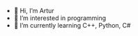 - 👋 Hi, I’m Artur
- 👀 I’m interested in programming
- 🌱 I’m currently learning C++, Python, C#
<!---
dolartand/dolartand is a ✨ special ✨ repository because its `README.md` (this file) appears on your GitHub profile.
You can click the Preview link to take a look at your changes.
--->
